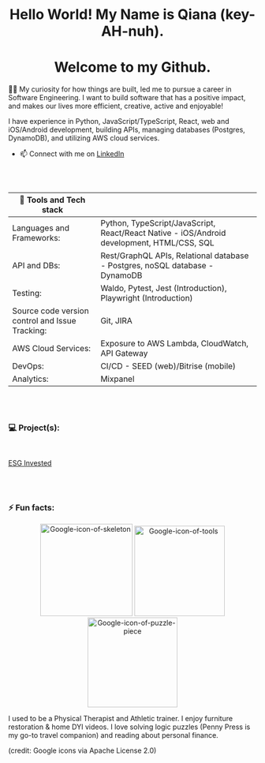 
<h1 align="center">Hello World! My Name is Qiana (key-AH-nuh).</h1>
<h1 align="center">Welcome to my Github.</h1>

👋🏿 My curiosity for how things are built, led me to pursue a career in Software Engineering.  I want to build software that has a positive impact, and makes our lives more efficient, creative, active and enjoyable! 

I have experience in Python, JavaScript/TypeScript, React, web and iOS/Android development, building APIs, managing databases (Postgres, DynamoDB), and utilizing AWS cloud services.
- 📫 Connect with me on [LinkedIn](https://www.linkedin.com/in/qianapartee/)
<br>
<br>

| 🧰 Tools and Tech stack | |
|-----|---------------|
| Languages and Frameworks:    | Python, TypeScript/JavaScript, React/React Native - iOS/Android development, HTML/CSS, SQL |
| API and DBs:|  Rest/GraphQL APIs, Relational database - Postgres, noSQL database - DynamoDB             |
| Testing: |   Waldo, Pytest, Jest (Introduction), Playwright (Introduction) |
| Source code version control and Issue Tracking: | Git, JIRA |
| AWS Cloud Services: | Exposure to AWS Lambda, CloudWatch, API Gateway |
| DevOps: | CI/CD - SEED (web)/Bitrise (mobile) | 
| Analytics: | Mixpanel |
<br>
<br>
<h3> 💻 Project(s):</h3><br>

[ESG Invested](https://github.com/Anaiq/back-end-esg-invested)

<br>
<br>
<h3>⚡ Fun facts: </h3>
<p align="center">
<img width="187" alt="Google-icon-of-skeleton" src="https://github.com/user-attachments/assets/860d10a3-0416-451d-aebf-be193fa2ec65">  <img width="183" alt="Google-icon-of-tools" src="https://github.com/user-attachments/assets/bcf64b15-01e4-42ab-a3a5-b63566d94faa"> <img width="182" alt="Google-icon-of-puzzle-piece" src="https://github.com/user-attachments/assets/e18bb1ef-85f2-426f-a5ad-ed5bbea97ca6"> <br/
</p>
<p>I used to be a Physical Therapist and Athletic trainer. I enjoy furniture restoration & home DYI videos. I love solving logic puzzles (Penny Press is my go-to travel companion) and reading about personal finance.</p>

<p>(credit: Google icons via Apache License 2.0)</p>





